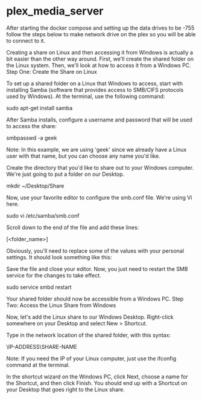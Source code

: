 # plex_media_server

After starting the docker compose and setting up the data drives to be -755 follow the steps below to make network drive on the plex so you will be able to connect to it.


Creating a share on Linux and then accessing it from Windows is actually a bit easier than the other way around. First, we'll create the shared folder on the Linux system. Then, we'll look at how to access it from a Windows PC.
Step One: Create the Share on Linux

To set up a shared folder on a Linux that Windows to access, start with installing Samba (software that provides access to SMB/CIFS protocols used by Windows). At the terminal, use the following command:

 
sudo apt-get install samba
 

After Samba installs, configure a username and password that will be used to access the share:

 
smbpasswd -a geek
 

Note: In this example, we are using 'geek' since we already have a Linux user with that name, but you can choose any name you'd like.

Create the directory that you'd like to share out to your Windows computer.  We're just going to put a folder on our Desktop.

 
mkdir ~/Desktop/Share
 

Now, use your favorite editor to configure the smb.conf file. We're using Vi here.

 
sudo vi /etc/samba/smb.conf
 

Scroll down to the end of the file and add these lines:

 
[<folder_name>]
 

Obviously, you'll need to replace some of the values with your personal settings.  It should look something like this:

Save the file and close your editor.  Now, you just need to restart the SMB service for the changes to take effect.

 
sudo service smbd restart
 

Your shared folder should now be accessible from a Windows PC.
Step Two: Access the Linux Share from Windows

Now, let's add the Linux share to our Windows Desktop.  Right-click somewhere on your Desktop and select New > Shortcut.

Type in the network location of the shared folder, with this syntax:

 
\\IP-ADDRESS\SHARE-NAME
 

Note: If you need the IP of your Linux computer, just use the ifconfig command at the terminal.

In the shortcut wizard on the Windows PC, click Next, choose a name for the Shortcut, and then click Finish. You should end up with a Shortcut on your Desktop that goes right to the Linux share.